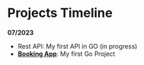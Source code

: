 # Projects Timeline

**07/2023**
- Rest API: My first API in GO (in progress)
- [**Booking App**](https://github.com/mbrunoon/go-booking-app): My first Go Project 
